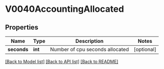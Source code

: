 # V0040AccountingAllocated

## Properties
Name | Type | Description | Notes
------------ | ------------- | ------------- | -------------
**seconds** | **int** | Number of cpu seconds allocated | [optional] 

[[Back to Model list]](../README.md#documentation-for-models) [[Back to API list]](../README.md#documentation-for-api-endpoints) [[Back to README]](../README.md)


